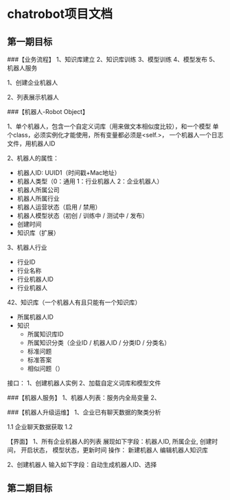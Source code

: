 # chatrobot项目文档
## 第一期目标
###【业务流程】
1、知识库建立
2、知识库训练
3、模型训练
4、模型发布
5、机器人服务

1、创建企业机器人

2、列表展示机器人

###【机器人-Robot Object】

1、单个机器人，包含一个自定义词库（用来做文本相似度比较），和一个模型
单个class，必须实例化才能使用，所有变量都必须是<self.>， 
一个机器人一个日志文件，用机器人ID

2、机器人的属性：
 - 机器人ID: UUID1（时间戳+Mac地址）
 - 机器人类型（0：通用  1：行业机器人  2：企业机器人）
 - 机器人所属公司
 - 机器人所属行业
 - 机器人运营状态（启用 / 禁用）
 - 机器人模型状态（初创 / 训练中 / 测试中 / 发布）
 - 创建时间
 - 知识库（扩展）
 
3、机器人行业
 - 行业ID
 - 行业名称
 - 行业机器人ID
 - 行业机器人
    
42、知识库（一个机器人有且只能有一个知识库）
 -  所属机器人ID
 -  知识
    - 所属知识库ID 
    - 所属知识分类（企业ID / 机器人ID / 分类ID / 分类名）
    - 标准问题
    - 标准答案
    - 相似问题（）


接口：
1、创建机器人实例
2、加载自定义词库和模型文件

###【机器人服务】
1、机器人列表：服务内全局变量
2、

###【机器人升级运维】
1、企业已有聊天数据的聚类分析

1.1 企业聊天数据获取 
1.2


【界面】
1、所有企业机器人的列表
展现如下字段：机器人ID, 所属企业, 创建时间， 开启状态， 模型状态，更新时间
操作： 新建机器人 编辑机器人知识库

2、创建机器人
输入如下字段：自动生成机器人ID、选择







## 第二期目标

